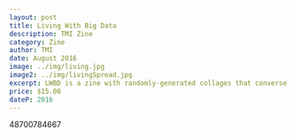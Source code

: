 ```yaml
---
layout: post
title: Living With Big Data
description: TMI Zine
category: Zine
author: TMI
date: August 2016
image: ../img/living.jpg
image2: ../img/livingSpread.jpg
excerpt: LWBD is a zine with randomly-generated collages that converse with algorithmically-generated text.
price: $15.00
dateP: 2016
---
```


<div id="postId">48700784667</div>
<div id="postButton"></div>
<script src="/../postShop.js"></script>
